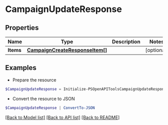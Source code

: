# CampaignUpdateResponse
## Properties

Name | Type | Description | Notes
------------ | ------------- | ------------- | -------------
**Items** | [**CampaignCreateResponseItem[]**](CampaignCreateResponseItem.md) |  | [optional] 

## Examples

- Prepare the resource
```powershell
$CampaignUpdateResponse = Initialize-PSOpenAPIToolsCampaignUpdateResponse  -Items null
```

- Convert the resource to JSON
```powershell
$CampaignUpdateResponse | ConvertTo-JSON
```

[[Back to Model list]](../README.md#documentation-for-models) [[Back to API list]](../README.md#documentation-for-api-endpoints) [[Back to README]](../README.md)

